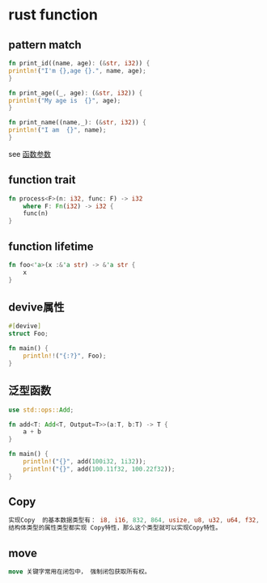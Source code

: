 # rust function

## pattern match

``` rust
fn print_id((name, age): (&str, i32)) {
println!("I'm {},age {}.", name, age);
}

fn print_age((_, age): (&str, i32)) {
println!("My age is  {}", age);
}

fn print_name((name,_): (&str, i32)) {
println!("I am  {}", name);
}
```
see [函数参数](https://github.com/rustcc/RustPrimer/blob/master/function/arguement.md)


## function trait

``` rust
fn process<F>(n: i32, func: F) -> i32
	where F: Fn(i32) -> i32 {
	func(n)
}
```

## function lifetime

``` rust
fn foo<'a>(x :&'a str) -> &'a str {
	x
}
```

## devive属性

``` rust
#[devive]
struct Foo;

fn main() {
	println!!("{:?}", Foo);
}

```

## 泛型函数

``` rust
use std::ops::Add;

fn add<T: Add<T, Output=T>>(a:T, b:T) -> T {
	a + b
}

fn main() {
	println!("{}", add(100i32, 1i32));
	println!("{}", add(100.11f32, 100.22f32));
}
```

## Copy

``` rust
实现Copy  的基本数据类型有： i8, i16, 832, 864, usize, u8, u32, u64, f32, f64, {}, bool, char等
结构体类型的属性类型都实现 Copy特性，那么这个类型就可以实现Copy特性。
```

## move

``` rust
move 关键字常用在闭包中， 强制闭包获取所有权。
```
